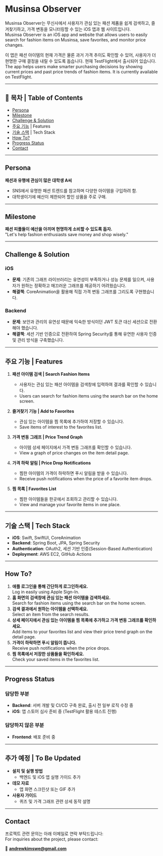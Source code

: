 # Musinsa Observer

Musinsa Observer는 무신사에서 사용자가 관심 있는 패션 제품을 쉽게 검색하고, 즐겨찾기하고, 가격 변동을 모니터링할 수 있는 iOS 앱과 웹 사이트입니다.  
Musinsa Observer is an iOS app and website that allows users to easily search for fashion items on Musinsa, save favorites, and monitor price changes.

이 앱은 패션 아이템의 현재 가격은 물론 과거 가격 추이도 확인할 수 있어, 사용자가 더 현명한 구매 결정을 내릴 수 있도록 돕습니다. 현재 TestFlight에서 출시되어 있습니다.  
The app helps users make smarter purchasing decisions by showing current prices and past price trends of fashion items. It is currently available on TestFlight.

---

## 📖 목차 | Table of Contents

- [Persona](#persona)  
- [Milestone](#milestone)  
- [Challenge & Solution](#challenge--solution)  
- [주요 기능](#주요-기능) | Features  
- [기술 스택](#기술-스택) | Tech Stack  
- [How To?](#how-to)  
- [Progress Status](#progress-status)  
- [Contact](#contact)  

---

## Persona

**패션과 유행에 관심이 많은 대학생 A씨**  
- SNS에서 유명한 패션 트렌드를 참고하며 다양한 아이템을 구입하려 함.  
- 대학생이기에 예산이 제한되어 할인 상품을 주로 구매.

---

## Milestone

**패션 피플들이 예산을 아끼며 현명하게 소비할 수 있도록 돕자.**  
"Let's help fashion enthusiasts save money and shop wisely."

---

## Challenge & Solution

### iOS
- **문제**: 기존의 그래프 라이브러리는 유연성이 부족하거나 성능 문제를 일으켜, 사용자가 원하는 정확하고 매끄러운 그래프를 제공하기 어려웠습니다.  
- **해결책**: CoreAnimation을 활용해 직접 가격 변동 그래프를 그리도록 구현했습니다.

### Backend
- **문제**: 보안과 관리의 유연성 때문에 익숙한 방식이던 JWT 토큰 대신 세션으로 전환해야 했습니다.  
- **해결책**: 세션 기반 인증으로 전환하여 Spring Security를 통해 유연한 사용자 인증 및 관리 방식을 구축했습니다.

---

## 주요 기능 | Features

1. **패션 아이템 검색 | Search Fashion Items**
   - 사용자는 관심 있는 패션 아이템을 검색창에 입력하여 결과를 확인할 수 있습니다.
   - Users can search for fashion items using the search bar on the home screen.

2. **즐겨찾기 기능 | Add to Favorites**
   - 관심 있는 아이템을 찜 목록에 추가하여 저장할 수 있습니다.
   - Save items of interest to the favorites list.

3. **가격 변동 그래프 | Price Trend Graph**
   - 아이템 상세 페이지에서 가격 변동 그래프를 확인할 수 있습니다.
   - View a graph of price changes on the item detail page.

4. **가격 하락 알림 | Price Drop Notifications**
   - 찜한 아이템의 가격이 하락하면 푸시 알림을 받을 수 있습니다.
   - Receive push notifications when the price of a favorite item drops.

5. **찜 목록 | Favorites List**
   - 찜한 아이템들을 한곳에서 조회하고 관리할 수 있습니다.
   - View and manage your favorite items in one place.

---

## 기술 스택 | Tech Stack

- **iOS**: Swift, SwiftUI, CoreAnimation  
- **Backend**: Spring Boot, JPA, Spring Security  
- **Authentication**: OAuth2, 세션 기반 인증(Session-Based Authentication)  
- **Deployment**: AWS EC2, GitHub Actions  

---

## How To?

1. **애플 로그인을 통해 간단하게 로그인하세요.**  
   Log in easily using Apple Sign-In.
2. **홈 화면의 검색창에 관심 있는 패션 아이템을 검색하세요.**  
   Search for fashion items using the search bar on the home screen.
3. **검색 결과에서 원하는 아이템을 선택하세요.**  
   Select an item from the search results.
4. **상세 페이지에서 관심 있는 아이템을 찜 목록에 추가하고 가격 변동 그래프를 확인하세요.**  
   Add items to your favorites list and view their price trend graph on the detail page.
5. **가격이 하락하면 푸시 알림이 뜹니다.**  
   Receive push notifications when the price drops.
6. **찜 목록에서 저장한 상품들을 확인하세요.**  
   Check your saved items in the favorites list.

---

## Progress Status

### 담당한 부분
- **Backend**: 서버 개발 및 CI/CD 구축 완료, 출시 전 일부 로직 수정 중  
- **iOS**: 앱 스토어 심사 준비 중 (TestFlight 활용 테스트 진행)

### 담당하지 않은 부분
- **Frontend**: 배포 준비 중

---

## 추가 예정 | To Be Updated

- **설치 및 실행 방법**  
  - 백엔드 및 iOS 앱 실행 가이드 추가  
- **데모 자료**  
  - 앱 화면 스크린샷 또는 GIF 추가  
- **사용자 가이드**  
  - 퀴즈 및 가격 그래프 관련 상세 동작 설명  

---

## Contact

프로젝트 관련 문의는 아래 이메일로 연락 부탁드립니다:  
For inquiries about the project, please contact:

📧 **andrewkimswe@gmail.com**  
